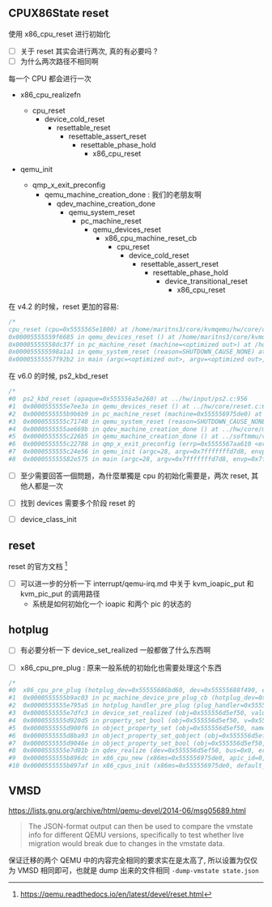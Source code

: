 ## CPUX86State reset
使用 x86_cpu_reset 进行初始化

- [ ] 关于 reset 其实会进行两次, 真的有必要吗 ?
- [ ] 为什么两次路径不相同啊

每一个 CPU 都会进行一次

- x86_cpu_realizefn
  - cpu_reset
    - device_cold_reset
      - resettable_reset
        - resettable_assert_reset
          - resettable_phase_hold
            - x86_cpu_reset

- qemu_init
  - qmp_x_exit_preconfig
    - qemu_machine_creation_done : 我们的老朋友啊
      - qdev_machine_creation_done
        - qemu_system_reset
          - pc_machine_reset
            - qemu_devices_reset
              - x86_cpu_machine_reset_cb
                - cpu_reset
                  - device_cold_reset
                    - resettable_assert_reset
                      - resettable_phase_hold
                        - device_transitional_reset
                          - x86_cpu_reset

在 v4.2 的时候，reset 更加的容易:
```c
/*
cpu_reset (cpu=0x5555565e1800) at /home/maritns3/core/kvmqemu/hw/core/cpu.c:243
0x00005555559f6685 in qemu_devices_reset () at /home/maritns3/core/kvmqemu/hw/core/reset.c:69
0x00005555558dc37f in pc_machine_reset (machine=<optimized out>) at /home/maritns3/core/kvmqemu/hw/i386/pc.c:2140
0x000055555598a1a1 in qemu_system_reset (reason=SHUTDOWN_CAUSE_NONE) at /home/maritns3/core/kvmqemu/vl.c:1551
0x00005555557f92b2 in main (argc=<optimized out>, argv=<optimized out>, envp=<optimized out>) at /home/maritns3/core/kvmqemu/vl.c:4436
```

在 v6.0 的时候, ps2_kbd_reset
```c
/*
#0  ps2_kbd_reset (opaque=0x555556a5e260) at ../hw/input/ps2.c:956
#1  0x0000555555e7ee3a in qemu_devices_reset () at ../hw/core/reset.c:69
#2  0x0000555555b9b6b9 in pc_machine_reset (machine=0x555556975de0) at ../hw/i386/pc.c:1644
#3  0x0000555555c71748 in qemu_system_reset (reason=SHUTDOWN_CAUSE_NONE) at ../softmmu/runstate.c:442
#4  0x0000555555ae669b in qdev_machine_creation_done () at ../hw/core/machine.c:1299
#5  0x0000555555c226b5 in qemu_machine_creation_done () at ../softmmu/vl.c:2579
#6  0x0000555555c22788 in qmp_x_exit_preconfig (errp=0x5555567aa610 <error_fatal>) at ../softmmu/vl.c:2602
#7  0x0000555555c24e56 in qemu_init (argc=28, argv=0x7fffffffd7d8, envp=0x7fffffffd8c0) at ../softmmu/vl.c:3635
#8  0x000055555582e575 in main (argc=28, argv=0x7fffffffd7d8, envp=0x7fffffffd8c0) at ../softmmu/main.c:49
```

- [ ] 至少需要回答一個問題，為什麼單獨是 cpu 的初始化需要是，两次 reset, 其他人都是一次

- [ ] 找到 devices 需要多个阶段 reset 的
- [ ] device_class_init

## reset
reset 的官方文档 [^2]

- [ ] 可以进一步的分析一下 interrupt/qemu-irq.md 中关于 kvm_ioapic_put 和 kvm_pic_put 的调用路径
    - 系统是如何初始化一个 ioapic 和两个 pic 的状态的

## hotplug
- [ ] 有必要分析一下 device_set_realized 一般都做了什么东西啊

- [ ] x86_cpu_pre_plug : 原来一般系统的初始化也需要处理这个东西
```c
/*
#0  x86_cpu_pre_plug (hotplug_dev=0x55555686bd60, dev=0x55555688f490, errp=0x555555d8d0e3 <type_table_lookup+39>) at ../hw/i386/x86.c:264
#1  0x0000555555b9ac03 in pc_machine_device_pre_plug_cb (hotplug_dev=0x555556975de0, dev=0x555556d5ef50, errp=0x7fffffffd120) at ../hw/i386/pc.c:1380
#2  0x0000555555e795a5 in hotplug_handler_pre_plug (plug_handler=0x555556975de0, plugged_dev=0x555556d5ef50, errp=0x7fffffffd120) at ../hw/core/hotplug.c:23
#3  0x0000555555e7dfc3 in device_set_realized (obj=0x555556d5ef50, value=true, errp=0x7fffffffd228) at ../hw/core/qdev.c:754
#4  0x0000555555d920d5 in property_set_bool (obj=0x555556d5ef50, v=0x555556bb1bc0, name=0x555556128b99 "realized", opaque=0x555556899b40, errp=0x7fffffffd228) at ../qom/object.c:2257
#5  0x0000555555d900f6 in object_property_set (obj=0x555556d5ef50, name=0x555556128b99 "realized", v=0x555556bb1bc0, errp=0x5555567aa610 <error_fatal>) at ../qom/object.c:1402
#6  0x0000555555d8ba93 in object_property_set_qobject (obj=0x555556d5ef50, name=0x555556128b99 "realized", value=0x555556b8ef70, errp=0x5555567aa610 <error_fatal>) at ../qom/qom-qobject.c:28
#7  0x0000555555d9046e in object_property_set_bool (obj=0x555556d5ef50, name=0x555556128b99 "realized", value=true, errp=0x5555567aa610 <error_fatal>) at ../qom/object.c:1472
#8  0x0000555555e7d01b in qdev_realize (dev=0x555556d5ef50, bus=0x0, errp=0x5555567aa610 <error_fatal>) at ../hw/core/qdev.c:389
#9  0x0000555555b896dc in x86_cpu_new (x86ms=0x555556975de0, apic_id=0, errp=0x5555567aa610 <error_fatal>) at ../hw/i386/x86.c:111
#10 0x0000555555b897af in x86_cpus_init (x86ms=0x555556975de0, default_cpu_version=1) at ../hw/i386/x86.c:138
```

## VMSD
https://lists.gnu.org/archive/html/qemu-devel/2014-06/msg05689.html

> The JSON-format output can then be used to compare the vmstate info for different QEMU versions, specifically to test whether live migration would break due to changes in the vmstate data.

保证迁移的两个 QEMU 中的内容完全相同的要求实在是太高了, 所以设置为仅仅为 VMSD 相同即可，也就是 dump 出来的文件相同 `-dump-vmstate state.json`

[^1]: http://events17.linuxfoundation.org/sites/events/files/slides/CPU%20Hot-plug%20support%20in%20QEMU.pdf
[^2]: https://qemu.readthedocs.io/en/latest/devel/reset.html
